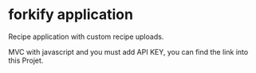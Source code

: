 # forkify application

Recipe application with custom recipe uploads.

MVC with javascript and you must add API KEY, you can find the link into this Projet.
